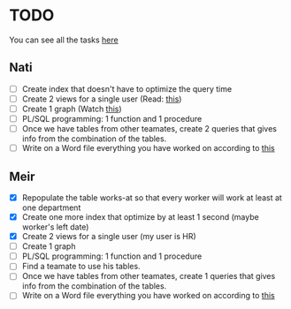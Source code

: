 # TODO

You can see all the tasks [here](https://docs.google.com/spreadsheets/d/1M6zAZbKwIK7s4U-mniCKvBqlxmh60oTyiqIQdotG7WA/edit?pli=1#gid=0)

## Nati
- [ ] Create index that doesn't have to optimize the query time
- [ ] Create 2 views for a single user (Read: [this](https://docs.google.com/spreadsheets/d/1M6zAZbKwIK7s4U-mniCKvBqlxmh60oTyiqIQdotG7WA/edit?pli=1#gid=0&range=G11))
- [ ] Create 1 graph (Watch [this](https://drive.google.com/file/d/1xAWrRSOlAvb-X1x-HGiI3dapdlsZirbm/view?usp=sharing))
- [ ] PL/SQL programming: 1 function and 1 procedure
- [ ] Once we have tables from other teamates, create 2 queries that gives info from the combination of the tables.
- [ ] Write on a Word file everything you have worked on according to [this](https://docs.google.com/spreadsheets/d/1M6zAZbKwIK7s4U-mniCKvBqlxmh60oTyiqIQdotG7WA/edit?usp=sharing)

## Meir
- [x] Repopulate the table works-at so that every worker will work at least at one department
- [x] Create one more index that optimize by at least 1 second (maybe worker's left date)
- [x] Create 2 views for a single user (my user is HR)
- [ ] Create 1 graph
- [ ] PL/SQL programming: 1 function and 1 procedure
- [ ] Find a teamate to use his tables.
- [ ] Once we have tables from other teamates, create 1 queries that gives info from the combination of the tables.
- [ ] Write on a Word file everything you have worked on according to [this](https://docs.google.com/spreadsheets/d/1M6zAZbKwIK7s4U-mniCKvBqlxmh60oTyiqIQdotG7WA/edit?usp=sharing)
